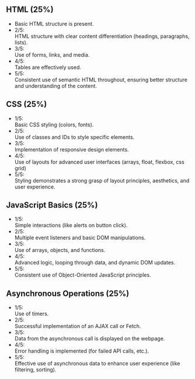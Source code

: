 <h2>HTML (25%)</h2>
<ul>
    <li>      
        Basic HTML structure is present.
    </li>
    <li>
        2/5:<br>
        HTML structure with clear content differentiation (headings, paragraphs, lists).
    </li>
    <li>
        3/5:<br>
        Use of forms, links, and media.
    </li>
    <li>
        4/5:<br>
        Tables are effectively used.
    </li>
    <li>
        5/5:<br>
        Consistent use of semantic HTML throughout, ensuring better structure and understanding of the content.
    </li>
</ul>
    <h2>CSS (25%)</h2>
    <ul>
        <li>
            1/5:<br>
            Basic CSS styling (colors, fonts).
        </li>
        <li>
            2/5:<br>
            Use of classes and IDs to style specific elements.
        </li>
        <li>
            3/5:<br>
            Implementation of responsive design elements.
        </li>
        <li>
            4/5:<br>
            Use of layouts for advanced user interfaces (arrays, float, flexbox, css grid)
        </li>
        <li>
            5/5:<br>
            Styling demonstrates a strong grasp of layout principles, aesthetics, and user experience.
        </li>
    </ul>
    <h2>JavaScript Basics (25%)</h2>
    <ul>
        <li>
            1/5:<br>
            Simple interactions (like alerts on button click).
        </li>
        <li>
            2/5:<br>
            Multiple event listeners and basic DOM manipulations.
        </li>
        <li>
            3/5:<br>
            Use of arrays, objects, and functions.
        </li>
        <li>
            4/5:<br>
            Advanced logic, looping through data, and dynamic DOM updates.
        </li>
        <li>
            5/5:<br>
            Consistent use of Object-Oriented JavaScript principles.
        </li>
    </ul>
    <h2>Asynchronous Operations (25%)</h2>
    <ul>
        <li>
            1/5:<br>
            Use of timers.
        </li>
        <li>
            2/5:<br>
            Successful implementation of an AJAX call or Fetch.
        </li>
        <li>
            3/5:<br>
            Data from the asynchronous call is displayed on the webpage.
        </li>
        <li>
            4/5:<br>
            Error handling is implemented (for failed API calls, etc.).
        </li>
        <li>
            5/5:<br>
            Effective use of asynchronous data to enhance user experience (like filtering, sorting).
        </li>
    </ul>
